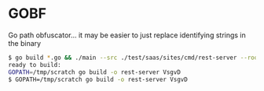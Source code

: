GOBF
====
Go path obfuscator... it may be easier to just replace identifying strings in the binary

```bash
$ go build *.go && ./main --src ./test/saas/sites/cmd/rest-server --root ./test/saas --target /tmp/scratch
ready to build:
GOPATH=/tmp/scratch go build -o rest-server VsgvD
$ GOPATH=/tmp/scratch go build -o rest-server VsgvD
```
